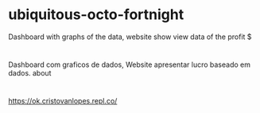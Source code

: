 # ubiquitous-octo-fortnight

Dashboard with graphs of the data, website show view data of the profit $

#
Dashboard com graficos de dados, Website apresentar lucro baseado em dados.
about

#
https://ok.cristovanlopes.repl.co/
